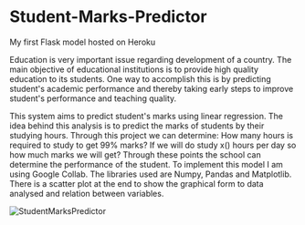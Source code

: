 
# Student-Marks-Predictor
My first Flask model hosted on Heroku

Education is very important issue regarding development of a country. The main objective of educational institutions is to provide high quality education to its students. One way to accomplish this is by predicting student's academic performance and thereby taking early steps to improve student's performance and teaching quality.

This system aims to predict student's marks using linear regression. The idea behind this analysis is to predict the marks of students by their studying hours. Through this project we can determine:
How many hours is required to study to get 99% marks?
If we will do study x() hours per day so how much marks we will get? Through these points the school can determine the performance of the student.
To implement this model I am using Google Collab. The libraries used are Numpy, Pandas and Matplotlib. There is a scatter plot at the end to show the graphical form to data analysed and relation between variables.


![StudentMarksPredictor](https://user-images.githubusercontent.com/74668022/157278379-f440b0d6-eec6-419e-a11f-cfde6e6d8ae0.png)
